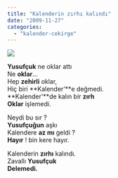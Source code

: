```yaml
---
title: "Kalenderin zırhı kalındı"
date: "2009-11-27"
categories: 
  - "kalender-cekirge"
---
```


**![](/uploads/image/cekirge.jpg)**

**Yusufçuk** ne oklar attı  
Ne **oklar**…  
Hep **zehirli** oklar,  
Hiç biri **Kalender’**e değmedi.  
**Kalender'**de kalın bir **zırh  
Oklar** işlemedi.

Neydi bu sır ?  
**Yusufçuğun** aşkı  
Kalendere **az mı** geldi ?  
**Hayır** ! bin kere hayır.

Kalenderin **zırhı** kalındı.  
Zavallı **Yusufçuk  
Delemedi.**
